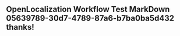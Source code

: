 <properties
ms.topic="hero-topic"
ms.test1="hero-topic"
ms.test2="test"/>


## OpenLocalization Workflow Test MarkDown 05639789-30d7-4789-87a6-b7ba0ba5d432 thanks!



<!--HONumber=Jul16_HO2-->


